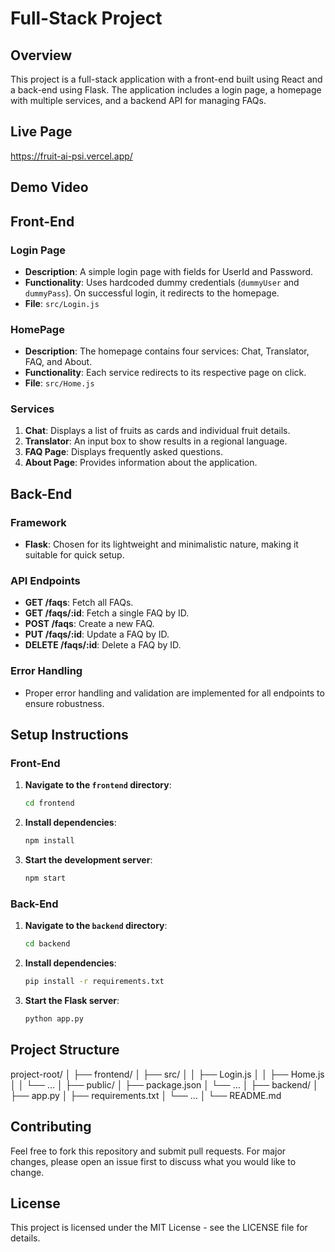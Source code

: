 # Full-Stack Project

## Overview
This project is a full-stack application with a front-end built using React and a back-end using Flask. The application includes a login page, a homepage with multiple services, and a backend API for managing FAQs.

## Live Page
https://fruit-ai-psi.vercel.app/

## Demo Video


## Front-End

### Login Page
- **Description**: A simple login page with fields for UserId and Password.
- **Functionality**: Uses hardcoded dummy credentials (`dummyUser` and `dummyPass`). On successful login, it redirects to the homepage.
- **File**: `src/Login.js`

### HomePage
- **Description**: The homepage contains four services: Chat, Translator, FAQ, and About.
- **Functionality**: Each service redirects to its respective page on click.
- **File**: `src/Home.js`

### Services
1. **Chat**: Displays a list of fruits as cards and individual fruit details.
2. **Translator**: An input box to show results in a regional language.
3. **FAQ Page**: Displays frequently asked questions.
4. **About Page**: Provides information about the application.

## Back-End

### Framework
- **Flask**: Chosen for its lightweight and minimalistic nature, making it suitable for quick setup.

### API Endpoints
- **GET /faqs**: Fetch all FAQs.
- **GET /faqs/:id**: Fetch a single FAQ by ID.
- **POST /faqs**: Create a new FAQ.
- **PUT /faqs/:id**: Update a FAQ by ID.
- **DELETE /faqs/:id**: Delete a FAQ by ID.

### Error Handling
- Proper error handling and validation are implemented for all endpoints to ensure robustness.

## Setup Instructions

### Front-End
1. **Navigate to the `frontend` directory**:
    ```sh
    cd frontend
    ```
2. **Install dependencies**:
    ```sh
    npm install
    ```
3. **Start the development server**:
    ```sh
    npm start
    ```

### Back-End
1. **Navigate to the `backend` directory**:
    ```sh
    cd backend
    ```
2. **Install dependencies**:
    ```sh
    pip install -r requirements.txt
    ```
3. **Start the Flask server**:
    ```sh
    python app.py
    ```

## Project Structure
project-root/ │ ├── frontend/ │ ├── src/ │ │ ├── Login.js │ │ ├── Home.js │ │ └── … │ ├── public/ │ ├── package.json │ └── … │ ├── backend/ │ ├── app.py │ ├── requirements.txt │ └── … │ └── README.md


## Contributing
Feel free to fork this repository and submit pull requests. For major changes, please open an issue first to discuss what you would like to change.

## License
This project is licensed under the MIT License - see the LICENSE file for details.
